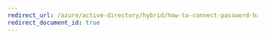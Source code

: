 ```yaml
---
redirect_url: /azure/active-directory/hybrid/how-to-connect-password-hash-synchronization
redirect_document_id: true
---
```

